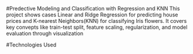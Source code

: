 #Predective Modeling and Classification with Regression and KNN
This project shows cases Linear and Ridge Regression for predicting house prices and K-nearest Neighbors(KNN) for classifying Iris flowers. It covers key convepts like train-test split, feature scaling, regularization, and model evaluation through visualization 

#Technologies Used

